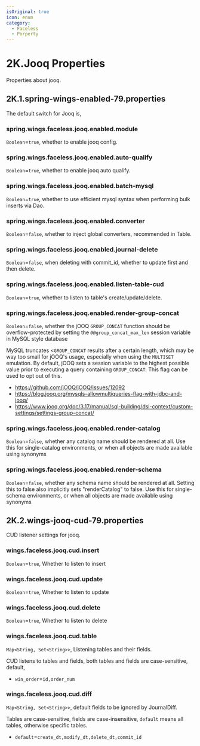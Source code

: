 ```yaml
---
isOriginal: true
icon: enum
category:
  - Faceless
  - Porperty
---
```


# 2K.Jooq Properties

Properties about jooq.

## 2K.1.spring-wings-enabled-79.properties

The default switch for Jooq is,

### spring.wings.faceless.jooq.enabled.module

`Boolean`=`true`, whether to enable jooq config.

### spring.wings.faceless.jooq.enabled.auto-qualify

`Boolean`=`true`, whether to enable jooq auto qualify.

### spring.wings.faceless.jooq.enabled.batch-mysql

`Boolean`=`true`, whether to use efficient mysql syntax when performing bulk inserts via Dao.

### spring.wings.faceless.jooq.enabled.converter

`Boolean`=`false`, whether to inject global converters, recommended in Table.

### spring.wings.faceless.jooq.enabled.journal-delete

`Boolean`=`false`, when deleting with commit_id, whether to update first and then delete.

### spring.wings.faceless.jooq.enabled.listen-table-cud

`Boolean`=`true`, whether to listen to table's create/update/delete.

### spring.wings.faceless.jooq.enabled.render-group-concat

`Boolean`=`false`, whether the jOOQ `GROUP_CONCAT` function should be overflow-protected by setting
the `@@group_concat_max_len` session variable in MySQL style database

MySQL truncates <`GROUP_CONCAT` results after a certain length, which may be way
too small for jOOQ's usage, especially when using the `MULTISET` emulation. By
default, jOOQ sets a session variable to the highest possible value prior to executing a
query containing `GROUP_CONCAT`. This flag can be used to opt out of this.

* <https://github.com/jOOQ/jOOQ/issues/12092>
* <https://blog.jooq.org/mysqls-allowmultiqueries-flag-with-jdbc-and-jooq/>
* <https://www.jooq.org/doc/3.17/manual/sql-building/dsl-context/custom-settings/settings-group-concat/>

### spring.wings.faceless.jooq.enabled.render-catalog

`Boolean`=`false`, whether any catalog name should be rendered at all.
Use this for single-catalog environments, or when all objects are made
available using synonyms

### spring.wings.faceless.jooq.enabled.render-schema

`Boolean`=`false`, whether any schema name should be rendered at all.
Setting this to false also implicitly sets "renderCatalog" to false.
Use this for single-schema environments, or when all objects are made
available using synonyms

## 2K.2.wings-jooq-cud-79.properties

CUD listener settings for jooq.

### wings.faceless.jooq.cud.insert

`Boolean`=`true`, Whether to listen to insert

### wings.faceless.jooq.cud.update

`Boolean`=`true`, Whether to listen to update

### wings.faceless.jooq.cud.delete

`Boolean`=`true`, Whether to listen to delete

### wings.faceless.jooq.cud.table

`Map<String, Set<String>>`, Listening tables and their fields.

CUD listens to tables and fields, both tables and fields are case-sensitive, default,

* `win_order`=`id,order_num`

### wings.faceless.jooq.cud.diff

`Map<String, Set<String>>`, default fields to be ignored by JournalDiff.

Tables are case-sensitive, fields are case-insensitive, `default` means all tables, otherwise specific tables.

* `default`=`create_dt,modify_dt,delete_dt,commit_id`
